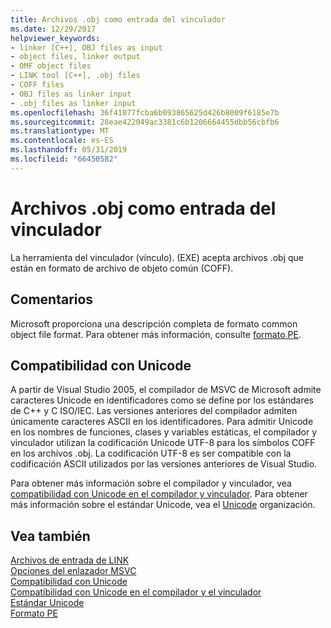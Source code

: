 ```yaml
---
title: Archivos .obj como entrada del vinculador
ms.date: 12/29/2017
helpviewer_keywords:
- linker [C++], OBJ files as input
- object files, linker output
- OMF object files
- LINK tool [C++], .obj files
- COFF files
- OBJ files as linker input
- .obj files as linker input
ms.openlocfilehash: 36f41077fcba6b093865625d426b8009f6185e7b
ms.sourcegitcommit: 28eae422049ac3381c6b1206664455dbb56cbfb6
ms.translationtype: MT
ms.contentlocale: es-ES
ms.lasthandoff: 05/31/2019
ms.locfileid: "66450582"
---
```

# <a name="obj-files-as-linker-input"></a>Archivos .obj como entrada del vinculador

La herramienta del vinculador (vínculo). (EXE) acepta archivos .obj que están en formato de archivo de objeto común (COFF).

## <a name="remarks"></a>Comentarios

Microsoft proporciona una descripción completa de formato common object file format. Para obtener más información, consulte [formato PE](/windows/desktop/Debug/pe-format).

## <a name="unicode-support"></a>Compatibilidad con Unicode

A partir de Visual Studio 2005, el compilador de MSVC de Microsoft admite caracteres Unicode en identificadores como se define por los estándares de C++ y C ISO/IEC. Las versiones anteriores del compilador admiten únicamente caracteres ASCII en los identificadores. Para admitir Unicode en los nombres de funciones, clases y variables estáticas, el compilador y vinculador utilizan la codificación Unicode UTF-8 para los símbolos COFF en los archivos .obj. La codificación UTF-8 es ser compatible con la codificación ASCII utilizados por las versiones anteriores de Visual Studio.

Para obtener más información sobre el compilador y vinculador, vea [compatibilidad con Unicode en el compilador y vinculador](unicode-support-in-the-compiler-and-linker.md). Para obtener más información sobre el estándar Unicode, vea el [Unicode](https://www.unicode.org/) organización.

## <a name="see-also"></a>Vea también

[Archivos de entrada de LINK](link-input-files.md)<br/>
[Opciones del enlazador MSVC](linker-options.md)<br/>
[Compatibilidad con Unicode](../../text/support-for-unicode.md)<br/>
[Compatibilidad con Unicode en el compilador y el vinculador](unicode-support-in-the-compiler-and-linker.md)<br/>
[Estándar Unicode](https://www.unicode.org/)<br/>
[Formato PE](/windows/desktop/Debug/pe-format)
